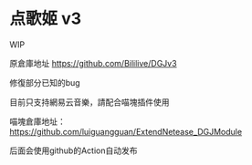 # 点歌姬 v3

WIP

原倉庫地址 https://github.com/Bililive/DGJv3

修復部分已知的bug

目前只支持網易云音樂，請配合喵塊插件使用

喵塊倉庫地址：https://github.com/luiguangguan/ExtendNetease_DGJModule

后面会使用github的Action自动发布
